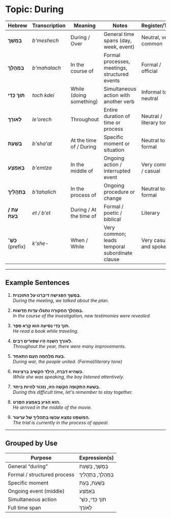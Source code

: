 # Topic: During

| **Hebrew**    | **Transcription**     | **Meaning**              | **Notes**                              | **Register/Tone**             |
|----------------------|-------------------|---------------------------|-----------------------------------------------|-----------------------------|
| **בְּמֶשֶׁךְ**         | *b'meshech*        | During / Over            | General time spans (day, week, event)         | Neutral, very common        |
| **בְּמַהֲלַךְ**        | *b'mahalach*       | In the course of         | Formal processes, meetings, structured events | Formal / official           |
| **תּוֹךְ כְּדֵי**        | *toch kdei*        | While (doing something)  | Simultaneous action with another verb         | Informal to neutral         |
| **לְאוֹרֶךְ**          | *le'orech*         | Throughout               | Entire duration of time or process            | Neutral / literary tone     |
| **בְּשַׁעַת**          | *b'sha'at*         | At the time of / During  | Specific moment or situation                  | Neutral to formal           |
| **בְּאֶמְצַע**         | *b'emtza*          | In the middle of         | Ongoing action / interrupted event            | Very common / casual        |
| **בְּתַהֲלִיךְ**        | *b'tahalich*       | In the process of        | Ongoing procedure or change                   | Neutral to formal           |
| **עֵת / בְּעֵת**         | *et / b'et*         | During / At the time of  | Formal / poetic / biblical                    | Literary                    |
| **כְּשֶׁ־** (prefix)    | *k'she-*           | When / While             | Very common; leads temporal subordinate clause| Very casual and spoken      |

---

## Example Sentences

1. **בְּמֶשֶׁךְ הַפְּגִישָׁה דִּיבַּרְנוּ עַל הַתּוֹכְנִית.**  
   *During the meeting, we talked about the plan.*

2. **בְּמַהֲלַךְ הַחֲקוּרָה נִתְגַּלּוּ עֲדָוֹת חֲדָשׁוֹת.**  
   *In the course of the investigation, new testimonies were revealed.*

3. **תּוֹךְ כְּדֵי נְסִיעָה הוּא קָרָא סֵפֶר.**  
   *He read a book while traveling.*

4. **לְאוֹרֶךְ הַשָּׁנָה הָיוּ שִׁפּוּרִים רַבִּים.**  
   *Throughout the year, there were many improvements.*

5. **בְּעֵת מִלְחָמָה הָעָם הִתְאַחֵד.**  
   *During war, the people united.* *(Formal/literary tone)*

6. **כְּשֶׁהִיא דִּבְּרָה, הַיֶּלֶד הִקְשִׁיב בְּרִצִּינוּת.**  
   *While she was speaking, the boy listened attentively.*

7. **בְּשַׁעַת הַתְּקוּפָה הַקָשָׁה הַזּוֹ, נִזְכּוֹר לִהְיוֹת בִּיחַד.**  
   *During this difficult time, let's remember to stay together.*

8. **הוּא הִגִּיעַ בְּאֶמְצַע הַסֶּרֶט.**  
   *He arrived in the middle of the movie.*

9. **הַמִּשְׁפָּט נִמְצָא עַכְשָׁו בְּתַהֲלִיךְ שֶׁל עִרְעוּר.**  
   *The trial is currently in the process of appeal.*

---

## Grouped by Use

| **Purpose**                 | **Expression(s)**                     |
|-----------------------------|----------------------------------------|
| General “during”            | בְּמֶשֶׁךְ, בְּשַׁעַת                 |
| Formal / structured process | בְּמַהֲלַךְ, בְּתַהֲלִיךְ              |
| Specific moment             | בְּשַׁעַת, בְּעֵת                      |
| Ongoing event (middle)      | בְּאֶמְצַע                            |
| Simultaneous action         | תּוֹךְ כְּדֵי, כְּשֶׁ־                 |
| Full time span              | לְאוֹרֶךְ                             |
